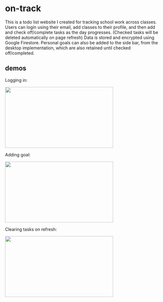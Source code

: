 # on-track

This is a todo list website I created for tracking school work across classes. Users can login using their email, add classes to their profile, and then add and check off/complete tasks as the day progresses. (Checked tasks will be deleted automatically on page refresh) Data is stored and encrypted using Google Firestore. Personal goals can also be added to the side bar, from the desktop implementation, which are also retained until checked off/completed.

## demos

Logging in:

<img src="https://user-images.githubusercontent.com/67205657/155922166-57bdb307-d34d-49c2-a321-a6d3d159481c.gif" width=355 height=200/>


Adding goal:

<img src="https://user-images.githubusercontent.com/67205657/155919971-4f4eab37-1200-4031-978c-567da44d00b6.gif" width=355 height=200/>


Clearing tasks on refresh:

<img src="https://user-images.githubusercontent.com/67205657/155919982-77f68ceb-645d-487e-acca-196eebd3a21d.gif" width=355 height=200/>
